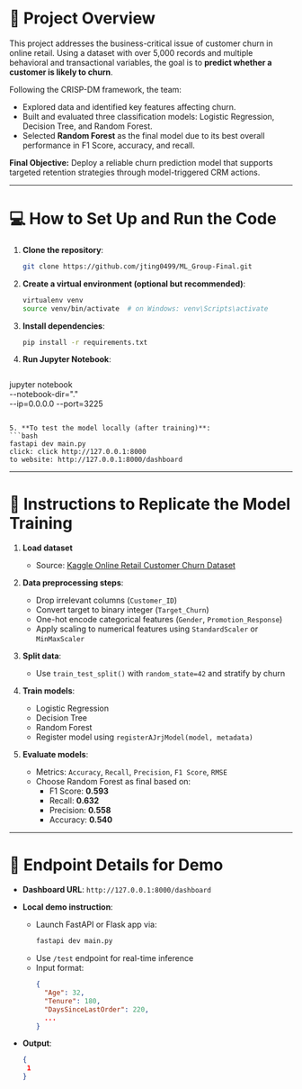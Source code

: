 
# 📘 Project Overview

This project addresses the business-critical issue of customer churn in online retail. Using a dataset with over 5,000 records and multiple behavioral and transactional variables, the goal is to **predict whether a customer is likely to churn**.

Following the CRISP-DM framework, the team:
- Explored data and identified key features affecting churn.
- Built and evaluated three classification models: Logistic Regression, Decision Tree, and Random Forest.
- Selected **Random Forest** as the final model due to its best overall performance in F1 Score, accuracy, and recall.

**Final Objective:** Deploy a reliable churn prediction model that supports targeted retention strategies through model-triggered CRM actions.

---

# 💻 How to Set Up and Run the Code

1. **Clone the repository**:
   ```bash
   git clone https://github.com/jting0499/ML_Group-Final.git
   ```

2. **Create a virtual environment (optional but recommended)**:
   ```bash
   virtualenv venv
   source venv/bin/activate  # on Windows: venv\Scripts\activate
   ```

3. **Install dependencies**:
   ```bash
   pip install -r requirements.txt
   ```

4. **Run Jupyter Notebook**:
   ```bash
 jupyter notebook \
    --notebook-dir="." \
    --ip=0.0.0.0 --port=3225
   ```

5. **To test the model locally (after training)**:
   ```bash
   fastapi dev main.py
   click: click http://127.0.0.1:8000
   to website: http://127.0.0.1:8000/dashboard
   ```

---

# 🔁 Instructions to Replicate the Model Training

1. **Load dataset**  
   - Source: [Kaggle Online Retail Customer Churn Dataset](https://www.kaggle.com/datasets/hassaneskikri/online-retail-customer-churn-dataset)

2. **Data preprocessing steps**:
   - Drop irrelevant columns (`Customer_ID`)
   - Convert target to binary integer (`Target_Churn`)
   - One-hot encode categorical features (`Gender`, `Promotion_Response`)
   - Apply scaling to numerical features using `StandardScaler` or `MinMaxScaler`

3. **Split data**:
   - Use `train_test_split()` with `random_state=42` and stratify by churn

4. **Train models**:
   - Logistic Regression 
   - Decision Tree
   - Random Forest 
   - Register model using `registerAJrjModel(model, metadata)`

5. **Evaluate models**:
   - Metrics: `Accuracy`, `Recall`, `Precision`, `F1 Score`, `RMSE`
   - Choose Random Forest as final based on:
     - F1 Score: **0.593**
     - Recall: **0.632**
     - Precision: **0.558**
     - Accuracy: **0.540**

---

# 🚀 Endpoint Details for Demo

- **Dashboard URL**: `http://127.0.0.1:8000/dashboard`
- **Local demo instruction**:
   - Launch FastAPI or Flask app via:
     ```bash
     fastapi dev main.py
     ```
   - Use `/test` endpoint for real-time inference
   - Input format:
     ```json
     {
       "Age": 32,
       "Tenure": 180,
       "DaysSinceLastOrder": 220,
       ...
     }
     ```

- **Output**:
   ```json
   {
    1
   }
   ```
